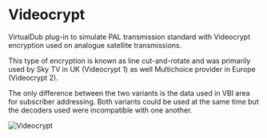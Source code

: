 # Videocrypt

VirtualDub plug-in to simulate PAL transmission standard with Videocrypt encryption used on analogue satellite transmissions. 

This type of encryption is known as line cut-and-rotate and was primarily used by Sky TV in UK (Videocrypt 1) as well Multichoice provider in Europe (Videocrypt 2). 

The only difference between the two variants is the data used in VBI area for subscriber addressing. Both variants could be used at the same time but the decoders used were incompatible with one another.

![Videocrypt](https://filmnet.plus/images/VDVideocrypt.jpeg)